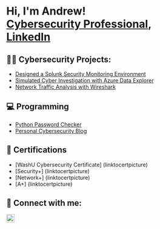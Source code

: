 <h1>Hi, I'm Andrew! <br/><a href="https://github.com/avoss33">Cybersecurity Professional</a>, 
<a href="https://www.linkedin.com/in/andrew-voss-b56a05136/">LinkedIn</a>

<h2>👨‍💻 Cybersecurity Projects:</h2>

  - [Designed a Splunk Security Monitoring Environment](githublinkhere)
  - [Simulated Cyber Investigation with Azure Data Explorer](githublinkhere)
  - [Network Traffic Analysis with Wireshark](githublinkhere)

<h2>💻 Programming </h2>

  - [Python Password Checker](githublinkhere)
  - <a href="andrewvosscyber-fafjgybgfkc2gaf9.australiaeast-01.azurewebsites.net">Personal Cybersecurity Blog</a>

<h2>📖 Certifications </h2>

- [WashU Cybersecurity Certificate] (linktocertpicture)
- [Security+] (linktocertpicture)
- [Network+] (linktocertpicture)
- [A+] (linktocertpicture)

<h2> 🤳 Connect with me:</h2>

[<img align="left" alt="AndrewVoss | LinkedIn" width="22px" src="https://cdn.jsdelivr.net/npm/simple-icons@v3/icons/linkedin.svg" />][linkedin]

[linkedin]: https://www.linkedin.com/in/andrew-voss-b56a05136/

<!--
**avoss33/avoss33** is a ✨ _special_ ✨ repository because its `README.md` (this file) appears on your GitHub profile.

Here are some ideas to get you started:

- 🔭 I’m currently working on ...
- 🌱 I’m currently learning ...
- 👯 I’m looking to collaborate on ...
- 🤔 I’m looking for help with ...
- 💬 Ask me about ...
- 📫 How to reach me: ...
- 😄 Pronouns: ...
- ⚡ Fun fact: ...
-->
